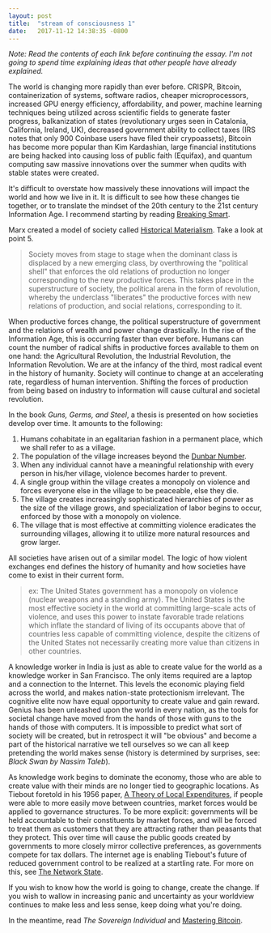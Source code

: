 ```yaml
---
layout: post
title:  "stream of consciousness 1"
date:   2017-11-12 14:38:35 -0800
---
```


*Note: Read the contents of each link before continuing the essay. I'm not going to spend time explaining ideas that other people have already explained.*

The world is changing more rapidly than ever before. CRISPR, Bitcoin, containerization of systems, software radios, cheaper microprocessors, increased GPU energy efficiency, affordability, and power, machine learning techniques being utilized across scientific fields to generate faster progress, balkanization of states (revolutionary urges seen in Catalonia, California, Ireland, UK), decreased government ability to collect taxes (IRS notes that only 900 Coinbase users have filed their crypoassets), Bitcoin has become more popular than Kim Kardashian, large financial institutions are being hacked into causing loss of public faith (Equifax), and quantum computing saw massive innovations over the summer when qudits with stable states were created.

It's difficult to overstate how massively these innovations will impact the world and how we live in it. It is difficult to see how these changes tie together, or to translate the mindset of the 20th century to the 21st century Information Age. I recommend starting by reading [Breaking Smart](https://www.breakingsmart.com/).

Marx created a model of society called [Historical Materialism](https://en.wikipedia.org/wiki/Historical_materialism#Key_ideas). Take a look at point 5.

> Society moves from stage to stage when the dominant class is displaced by a new emerging class, by overthrowing the "political shell" that enforces the old relations of production no longer corresponding to the new productive forces. This takes place in the superstructure of society, the political arena in the form of revolution, whereby the underclass "liberates" the productive forces with new relations of production, and social relations, corresponding to it.

When productive forces change, the political superstructure of government and the relations of wealth and power change drastically. In the rise of the Information Age, this is occurring faster than ever before. Humans can count the number of radical shifts in productive forces available to them on one hand: the Agricultural Revolution, the Industrial Revolution, the Information Revolution. We are at the infancy of the third, most radical event in the history of humanity. Society will continue to change at an accelerating rate, regardless of human intervention. Shifting the forces of production from being based on industry to information will cause cultural and societal revolution.

In the book *Guns, Germs, and Steel*, a thesis is presented on how societies develop over time. It amounts to the following:
1. Humans cohabitate in an egalitarian fashion in a permanent place, which we shall refer to as a village.
2. The population of the village increases beyond the [Dunbar Number](https://en.wikipedia.org/wiki/Dunbar%27s_number).
3. When any individual cannot have a meaningful relationship with every person in his/her village, violence becomes harder to prevent.
4. A single group within the village creates a monopoly on violence and forces everyone else in the village to be peaceable, else they die.
5. The village creates increasingly sophisticated hierarchies of power as the size of the village grows, and specialization of labor begins to occur, enforced by those with a monopoly on violence.
6. The village that is most effective at committing violence eradicates the surrounding villages, allowing it to utilize more natural resources and grow larger.

All societies have arisen out of a similar model. The logic of how violent exchanges end defines the history of humanity and how societies have come to exist in their current form.

> ex: The United States government has a monopoly on violence (nuclear weapons and a standing army). The United States is the most effective society in the world at committing large-scale acts of violence, and uses this power to instate favorable trade relations which inflate the standard of living of its occupants above that of countries less capable of committing violence, despite the citizens of the United States not necessarily creating more value than citizens in other countries.

A knowledge worker in India is just as able to create value for the world as a knowledge worker in San Francisco. The only items required are a laptop and a connection to the Internet. This levels the economic playing field across the world, and makes nation-state protectionism irrelevant. The cognitive elite now have equal opportunity to create value and gain reward. Genius has been unleashed upon the world in every nation, as the tools for societal change have moved from the hands of those with guns to the hands of those with computers. It is impossible to predict what sort of society will be created, but in retrospect it will "be obvious" and become a part of the historical narrative we tell ourselves so we can all keep pretending the world makes sense (history is determined by surprises, see: *Black Swan by Nassim Taleb*).

As knowledge work begins to dominate the economy, those who are able to create value with their minds are no longer tied to geographic locations. As Tiebout foretold in his 1956 paper, [A Theory of Local Expenditures](https://www.unc.edu/~fbaum/teaching/PLSC541_Fall08/tiebout_1956.pdf), if people were able to more easily move between countries, market forces would be applied to governance structures. To be more explicit: governments will be held accountable to their constituents by market forces, and will be forced to treat them as customers that they are attracting rather than peasants that they protect. This over time will cause the public goods created by governments to more closely mirror collective preferences, as governments compete for tax dollars. The internet age is enabling Tiebout's future of reduced government control to be realized at a startling rate.
For more on this, see [The Network State](https://www.youtube.com/watch?v=KiLUPvUsdXg).

If you wish to know how the world is going to change, create the change. If you wish to wallow in increasing panic and uncertainty as your worldview continues to make less and less sense, keep doing what you're doing.

In the meantime, read *The Sovereign Individual* and [Mastering Bitcoin](https://github.com/bitcoinbook/bitcoinbook).

